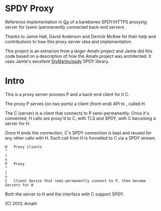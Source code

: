 SPDY Proxy
==========

Reference implementation in [Go](http://golang.org/) of a barebones SPDY/HTTPS proxying server for (semi-)permanently connected back-end servers.

Thanks to Jamie Hall, David Anderson and Derrick McKee for their help and contributions to how this proxy server idea and implementation.

This project is an extracion from a larger Amahi project and Jamie did this code based on a description of how the Amahi project was architected. It uses Jamie's excellent [SlyMarbo/spdy](https://github.com/SlyMarbo/spdy/) SPDY library.

Intro
=====

This is a proxy server process P and a back-end client for it C.

The proxy P serves (on two ports) a client (front-end) API to , called H.

The C (server) is a client that connects to P semi-permanently. Once it's connected, H calls are proxy'd to C, with TLS and SPDY, with C becoming a server for H. 

Once H ends the connection, C's SPDY connection is kept and reused for any other calls with H. Each call from H is funnelled to C via a SPDY stream.

	H	Proxy clients
	^
	|
	v
	P	Proxy
	^
	|
	v
	C	Client device that semi-permanently connect to P, then become Servers for H

Both the server to H and the interface with C support SPDY.

(C) 2013, Amahi
